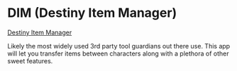 # DIM (Destiny Item Manager)

[Destiny Item Manager](https://destinyitemmanager.com)

Likely the most widely used 3rd party tool guardians out there use. This app will let you transfer items between characters along with a plethora of other sweet features.